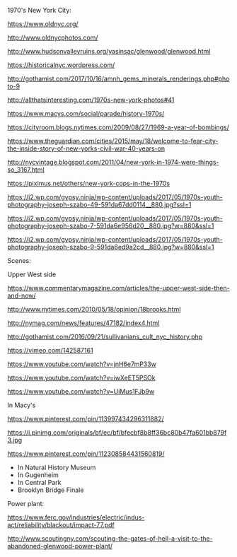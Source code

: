 1970's New York City:

https://www.oldnyc.org/

http://www.oldnycphotos.com/

http://www.hudsonvalleyruins.org/yasinsac/glenwood/glenwood.html

https://historicalnyc.wordpress.com/

http://gothamist.com/2017/10/16/amnh_gems_minerals_renderings.php#photo-9

http://allthatsinteresting.com/1970s-new-york-photos#41

https://www.macys.com/social/parade/history-1970s/

https://cityroom.blogs.nytimes.com/2009/08/27/1969-a-year-of-bombings/

https://www.theguardian.com/cities/2015/may/18/welcome-to-fear-city-the-inside-story-of-new-yorks-civil-war-40-years-on

http://nycvintage.blogspot.com/2011/04/new-york-in-1974-were-things-so_3167.html

https://piximus.net/others/new-york-cops-in-the-1970s

https://i2.wp.com/gypsy.ninja/wp-content/uploads/2017/05/1970s-youth-photography-joseph-szabo-49-591da67dd0114__880.jpg?ssl=1

https://i2.wp.com/gypsy.ninja/wp-content/uploads/2017/05/1970s-youth-photography-joseph-szabo-7-591da6e956d20__880.jpg?w=880&ssl=1

https://i2.wp.com/gypsy.ninja/wp-content/uploads/2017/05/1970s-youth-photography-joseph-szabo-9-591da6ed9a2cd__880.jpg?w=880&ssl=1

Scenes:

Upper West side

https://www.commentarymagazine.com/articles/the-upper-west-side-then-and-now/

http://www.nytimes.com/2010/05/18/opinion/18brooks.html

http://nymag.com/news/features/47182/index4.html

http://gothamist.com/2016/09/21/sullivanians_cult_nyc_history.php

https://vimeo.com/142587161

https://www.youtube.com/watch?v=jnH6e7mP33w

https://www.youtube.com/watch?v=iwXeET5PSOk

https://www.youtube.com/watch?v=UiMus1FJb9w




In Macy's

https://www.pinterest.com/pin/113997434296311882/

https://i.pinimg.com/originals/bf/ec/bf/bfecbf8b8ff36bc80b47fa601bb879f3.jpg

https://www.pinterest.com/pin/112308584431560819/

- In Natural History Museum
- In Gugenheim
- In Central Park
- Brooklyn Bridge Finale





Power plant:

https://www.ferc.gov/industries/electric/indus-act/reliability/blackout/impact-77.pdf

http://www.scoutingny.com/scouting-the-gates-of-hell-a-visit-to-the-abandoned-glenwood-power-plant/